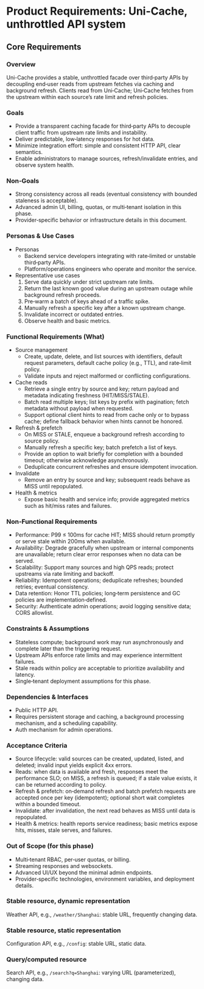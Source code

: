 # Product Requirements: Uni-Cache, unthrottled API system

## Core Requirements

### Overview

Uni-Cache provides a stable, unthrottled facade over third‑party APIs by decoupling end‑user reads from upstream fetches via caching and background refresh. Clients read from Uni‑Cache; Uni‑Cache fetches from the upstream within each source’s rate limit and refresh policies.

### Goals

- Provide a transparent caching facade for third‑party APIs to decouple client traffic from upstream rate limits and instability.
- Deliver predictable, low‑latency responses for hot data.
- Minimize integration effort: simple and consistent HTTP API, clear semantics.
- Enable administrators to manage sources, refresh/invalidate entries, and observe system health.

### Non‑Goals

- Strong consistency across all reads (eventual consistency with bounded staleness is acceptable).
- Advanced admin UI, billing, quotas, or multi‑tenant isolation in this phase.
- Provider‑specific behavior or infrastructure details in this document.

### Personas & Use Cases

- Personas
  - Backend service developers integrating with rate‑limited or unstable third‑party APIs.
  - Platform/operations engineers who operate and monitor the service.
- Representative use cases
  1) Serve data quickly under strict upstream rate limits.
  2) Return the last known good value during an upstream outage while background refresh proceeds.
  3) Pre‑warm a batch of keys ahead of a traffic spike.
  4) Manually refresh a specific key after a known upstream change.
  5) Invalidate incorrect or outdated entries.
  6) Observe health and basic metrics.

### Functional Requirements (What)

- Source management
  - Create, update, delete, and list sources with identifiers, default request parameters, default cache policy (e.g., TTL), and rate‑limit policy.
  - Validate inputs and reject malformed or conflicting configurations.
- Cache reads
  - Retrieve a single entry by source and key; return payload and metadata indicating freshness (HIT/MISS/STALE).
  - Batch read multiple keys; list keys by prefix with pagination; fetch metadata without payload when requested.
  - Support optional client hints to read from cache only or to bypass cache; define fallback behavior when hints cannot be honored.
- Refresh & prefetch
  - On MISS or STALE, enqueue a background refresh according to source policy.
  - Manually refresh a specific key; batch prefetch a list of keys.
  - Provide an option to wait briefly for completion with a bounded timeout; otherwise acknowledge asynchronously.
  - Deduplicate concurrent refreshes and ensure idempotent invocation.
- Invalidate
  - Remove an entry by source and key; subsequent reads behave as MISS until repopulated.
- Health & metrics
  - Expose basic health and service info; provide aggregated metrics such as hit/miss rates and failures.

### Non‑Functional Requirements

- Performance: P99 ≤ 100ms for cache HIT; MISS should return promptly or serve stale within 200ms when available.
- Availability: Degrade gracefully when upstream or internal components are unavailable; return clear error responses when no data can be served.
- Scalability: Support many sources and high QPS reads; protect upstreams via rate limiting and backoff.
- Reliability: Idempotent operations; deduplicate refreshes; bounded retries; eventual consistency.
- Data retention: Honor TTL policies; long‑term persistence and GC policies are implementation‑defined.
- Security: Authenticate admin operations; avoid logging sensitive data; CORS allowlist.

### Constraints & Assumptions

- Stateless compute; background work may run asynchronously and complete later than the triggering request.
- Upstream APIs enforce rate limits and may experience intermittent failures.
- Stale reads within policy are acceptable to prioritize availability and latency.
- Single‑tenant deployment assumptions for this phase.

### Dependencies & Interfaces

- Public HTTP API.
- Requires persistent storage and caching, a background processing mechanism, and a scheduling capability.
- Auth mechanism for admin operations.

### Acceptance Criteria

- Source lifecycle: valid sources can be created, updated, listed, and deleted; invalid input yields explicit 4xx errors.
- Reads: when data is available and fresh, responses meet the performance SLO; on MISS, a refresh is queued; if a stale value exists, it can be returned according to policy.
- Refresh & prefetch: on‑demand refresh and batch prefetch requests are accepted once per key (idempotent); optional short wait completes within a bounded timeout.
- Invalidate: after invalidation, the next read behaves as MISS until data is repopulated.
- Health & metrics: health reports service readiness; basic metrics expose hits, misses, stale serves, and failures.

### Out of Scope (for this phase)

- Multi‑tenant RBAC, per‑user quotas, or billing.
- Streaming responses and websockets.
- Advanced UI/UX beyond the minimal admin endpoints.
- Provider‑specific technologies, environment variables, and deployment details.

### Stable resource, dynamic representation

Weather API, e.g., `/weather/Shanghai`: stable URL, frequently changing data.

### Stable resource, static representation

Configuration API, e.g., `/config`: stable URL, static data.

### Query/computed resource

Search API, e.g., `/search?q=Shanghai`: varying URL (parameterized), changing data.
